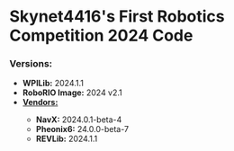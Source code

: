 <h1>Skynet4416's First Robotics Competition 2024 Code</h1>

<h3>Versions:</h3>
<ul>
    <li><b>WPILib:</b> 2024.1.1</li>
    <li><b>RoboRIO Image:</b> 2024 v2.1 </li>
    <li><u><b>Vendors:</b></u></li>
    <ul>
        <li><b>NavX:</b> 2024.0.1-beta-4</li>
        <li><b>Pheonix6:</b> 24.0.0-beta-7</li>
        <li><b>REVLib:</b> 2024.1.1</li>
    </ul>
</ul>
